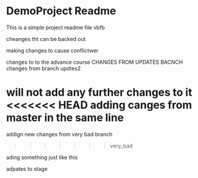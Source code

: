 # DemoProject Readme

This is a simple project readme file vbfb

cheanges tht can be backed out

making changes to cause conflictwer

changes to to the advance course 
CHANGES FROM UPDATES BACNCH
changes from branch updtes2


will not add any further changes to it
<<<<<<< HEAD
adding canges from master in the same line
=======
addign new changes from very bad branch
>>>>>>> very_bad

ading something just like this

adpates to stage
